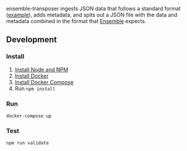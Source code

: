 ensemble-transposer ingests JSON data that follows a standard format
([example](http://fhwr-unflattener.herokuapp.com/)), adds metadata, and spits
out a JSON file with the data and metadata combined in the format that
[Ensemble](https://github.com/mozilla/ensemble) expects.

## Development

### Install

1. [Install Node and NPM](https://nodejs.org/en/download/)
2. [Install Docker](https://docs.docker.com/install/)
3. [Install Docker Compose](https://docs.docker.com/compose/install/)
1. Run `npm install`

### Run

`docker-compose up`

### Test

`npm run validate`
